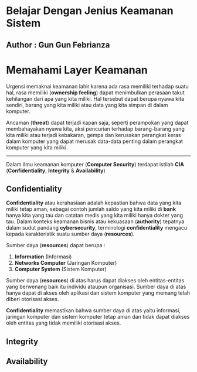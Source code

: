# Belajar Dengan Jenius Keamanan Sistem

## Author : Gun Gun Febrianza



# Memahami Layer Keamanan



Urgensi memaknai keamanan lahir karena ada rasa memiliki terhadap suatu hal, rasa memiliki (**ownership feeling**)  dapat menimbulkan perasaan takut kehilangan dari apa yang kita miliki. Hal tersebut dapat berupa nyawa kita sendiri, barang yang kita miliki atau data yang kita simpan di dalam komputer.

Ancaman (**threat**) dapat terjadi kapan saja, seperti perampokan yang dapat membahayakan nyawa kita, aksi pencurian terhadap barang-barang yang kita miliki atau terjadi kebakaran, gempa dan kerusakan perangkat keras dalam komputer yang dapat merusak data-data penting dalam perangkat komputer yang kita miliki. 



----



Dalam ilmu keamanan komputer (**Computer Security**) terdapat istilah **CIA** (**Confidentiality**, **Integrity** & **Availability**)



## Confidentiality 

**Confidentiality** atau kerahasiaan adalah kepastian bahwa data yang kita miliki tetap aman, sebagai contoh jumlah saldo yang kita miliki di **bank** hanya kita yang tau dan catatan medis yang kita miliki hanya dokter yang tau. Dalam konteks keamanan bisnis atau kekuasaan (**authority**) tepatnya dalam sudut pandang **cybersecurity**, terminologi **confidentiality** mengacu kepada karakteristik suatu sumber daya (**resources**).

Sumber daya (**resources**) dapat berupa :

1. **Information** (Informasi)
2. **Networks Computer** (Jaringan Komputer)
3. **Computer System** (Sistem Komputer)

Sumber daya (**resources**) di atas harus dapat diakses oleh entitas-entitas yang berwenang baik itu individu ataupun organisasi. Sumber daya di atas hanya dapat di akses oleh aplikasi dan sistem komputer yang memang telah diberi otorisasi akses.

**Confidentiality** memastikan bahwa sumber daya di atas yaitu informasi, jaringan komputer dan sistem komputer tetap aman dan tidak dapat diakses oleh entitas yang tidak memiliki otorisasi akses.



## Integrity 



## Availability